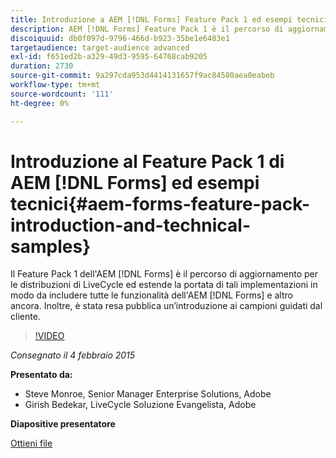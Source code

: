 ```yaml
---
title: Introduzione a AEM [!DNL Forms] Feature Pack 1 ed esempi tecnici
description: AEM [!DNL Forms] Feature Pack 1 è il percorso di aggiornamento per le distribuzioni di LiveCycle ed estende la portata di tali implementazioni in modo da includere tutte le funzionalità dell'AEM [!DNL Forms] e altro ancora. Inoltre, è stata resa pubblica un’introduzione ai campioni guidati dal cliente.
discoiquuid: db0f097d-9796-466d-b923-35be1e6483e1
targetaudience: target-audience advanced
exl-id: f651ed2b-a329-49d3-9595-64768cab9205
duration: 2730
source-git-commit: 9a297cda953d4414131657f9ac84580aea0eabeb
workflow-type: tm+mt
source-wordcount: '111'
ht-degree: 0%

---
```


# Introduzione al Feature Pack 1 di AEM [!DNL Forms] ed esempi tecnici{#aem-forms-feature-pack-introduction-and-technical-samples}

Il Feature Pack 1 dell&#39;AEM [!DNL Forms] è il percorso di aggiornamento per le distribuzioni di LiveCycle ed estende la portata di tali implementazioni in modo da includere tutte le funzionalità dell&#39;AEM [!DNL Forms] e altro ancora. Inoltre, è stata resa pubblica un’introduzione ai campioni guidati dal cliente.

>[!VIDEO](https://video.tv.adobe.com/v/19380/?quality=9)

*Consegnato il 4 febbraio 2015*

**Presentato da:**

* Steve Monroe, Senior Manager Enterprise Solutions, Adobe
* Girish Bedekar, LiveCycle Soluzione Evangelista, Adobe

**Diapositive presentatore**

[Ottieni file](assets/aem-forms-fp1-2015-0204.pdf)
<!--
[Get back to the Overview](https://helpx.adobe.com/it/experience-manager/kt/eseminars/gems/aem-index.html)
-->

